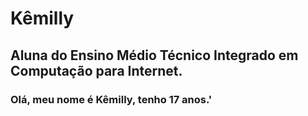 # Kêmilly
## Aluna do Ensino Médio Técnico Integrado em Computação para Internet.
### Olá, meu nome é Kêmilly, tenho 17 anos.'
